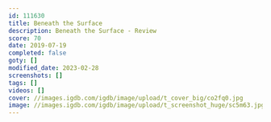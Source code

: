 ```yaml
---
id: 111630
title: Beneath the Surface
description: Beneath the Surface - Review
score: 70
date: 2019-07-19
completed: false
goty: []
modified_date: 2023-02-28
screenshots: []
tags: []
videos: []
cover: //images.igdb.com/igdb/image/upload/t_cover_big/co2fq0.jpg
image: //images.igdb.com/igdb/image/upload/t_screenshot_huge/sc5m63.jpg
---
```

